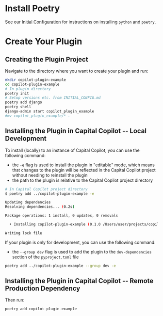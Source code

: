 # Install Poetry

See our [Initial Configuration](INITIAL_CONFIG.md) for instructions on installing `python` and `poetry`.

# Create Your Plugin

## Creating the Plugin Project

Navigate to the directory where you want to create your plugin and run:

```bash
mkdir copilot-plugin-example
cd copilot-plugin-example
# In plugin directory
poetry init
# Setup versions etc. from INITIAL_CONFIG.md
poetry add django
poetry shell
django-admin start copilot_plugin_example
#mv copilot_plugin_example/* .
```

## Installing the Plugin in Capital Copilot -- Local Development

To install (locally) to an instance of Capital Copilot, you can use the following command:

- the `-e` flag is used to install the plugin in "editable" mode, which means that changes to the plugin will be
  reflected in the Capital Copilot project without needing to reinstall the plugin
- the path to the plugin is relative to the Capital Copilot project directory

```bash
# In Capital Copilot project directory
$ poetry add ../copilot-plugin-example -e

Updating dependencies
Resolving dependencies... (0.2s)

Package operations: 1 install, 0 updates, 0 removals

  • Installing copilot-plugin-example (0.1.0 /Users/user/projects/copilot-plugin-example)

Writing lock file
```

If your plugin is only for development, you can use the following command:

- the `--group dev` flag is used to add the plugin to the `dev-dependencies` section of the `pyproject.toml` file

```bash
poetry add ../copilot-plugin-example --group dev -e
```

## Installing the Plugin in Capital Copilot -- Remote Production Dependency

Then run:

```bash
poetry add copilot-plugin-example
```
